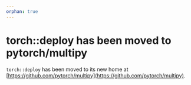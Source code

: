 ```yaml
---
orphan: true
---
```


# torch::deploy has been moved to pytorch/multipy <!-- codespell:ignore -->


``torch::deploy`` has been moved to its new home at [https://github.com/pytorch/multipy](https://github.com/pytorch/multipy). <!-- codespell:ignore -->
